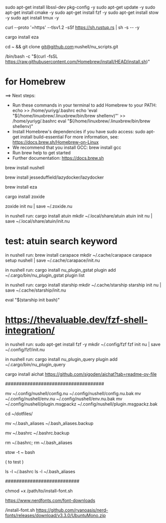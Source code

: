 sudo apt-get install libssl-dev pkg-config -y
sudo apt-get update -y
sudo apt-get install cmake -y
sudo apt-get install fzf -y
sudo apt-get install stow -y
sudo apt install tmux -y

curl --proto '=https' --tlsv1.2 -sSf https://sh.rustup.rs | sh -s -- -y

cargo install eza

cd ~ && git clone git@github.com:nushell/nu_scripts.git

/bin/bash -c "$(curl -fsSL https://raw.githubusercontent.com/Homebrew/install/HEAD/install.sh)"

# for Homebrew

==> Next steps:

- Run these commands in your terminal to add Homebrew to your PATH:
  echo >> /home/yuriyg/.bashrc
  echo 'eval "$(/home/linuxbrew/.linuxbrew/bin/brew shellenv)"' >> /home/yuriyg/.bashrc
    eval "$(/home/linuxbrew/.linuxbrew/bin/brew shellenv)"
- Install Homebrew's dependencies if you have sudo access:
  sudo apt-get install build-essential
  For more information, see:
  https://docs.brew.sh/Homebrew-on-Linux
- We recommend that you install GCC:
  brew install gcc
- Run brew help to get started
- Further documentation:
  https://docs.brew.sh

brew install nushell

brew install jesseduffield/lazydocker/lazydocker

brew install eza

cargo install zoxide

zoxide init nu | save ~/.zoxide.nu

in nushell run:
cargo install atuin
mkdir ~/.local/share/atuin
atuin init nu | save ~/.local/share/atuin/init.nu

# test: atuin search keyword

in nushell run:
brew install carapace
mkdir ~/.cache/carapace
carapace setup nushell | save ~/.cache/carapace/init.nu

in nushell run:
cargo install nu_plugin_gstat
plugin add ~/.cargo/bin/nu_plugin_gstat
plugin list

in nushell run:
cargo install starship
mkdir ~/.cache/starship
starship init nu | save ~/.cache/starship/init.nu

eval "$(starship init bash)"

# https://thevaluable.dev/fzf-shell-integration/

in nushell run:
sudo apt-get install fzf -y
mkdir ~/.config/fzf
fzf init nu | save ~/.config/fzf/init.nu

in nushell run:
cargo install nu_plugin_query
plugin add ~/.cargo/bin/nu_plugin_query

cargo install aichat
https://github.com/sigoden/aichat?tab=readme-ov-file

####################################

mv ~/.config/nushell/config.nu ~/.config/nushell/config.nu.bak
mv ~/.config/nushell/env.nu ~/.config/nushell/env.nu.bak
mv ~/.config/nushell/plugin.msgpackz ~/.config/nushell/plugin.msgpackz.bak

cd ~/dotfiles/

mv ~/.bash_aliases ~/.bash_aliases.backup

mv ~/.bashrc ~/.bashrc.backup

<!-- touch ~/.bashrc; touch ~/.bash_aliases -->

rm ~/.bashrc; rm ~/.bash_aliases

stow -t ~ bash

<!-- stow -t ~ bash_aliases -->

( to test )

ls -l ~/.bashrc
ls -l ~/.bash_aliases

###########################

chmod +x /path/to/install-font.sh

https://www.nerdfonts.com/font-downloads

/install-font.sh https://github.com/ryanoasis/nerd-fonts/releases/download/v3.3.0/UbuntuMono.zip
